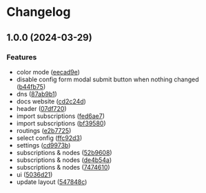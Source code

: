 # Changelog

## 1.0.0 (2024-03-29)


### Features

* color mode ([eecad9e](https://github.com/daeuniverse/dae-web/commit/eecad9ecf16190feddaa71e9a2e4136f517ed154))
* disable config form modal submit button when nothing changed ([b44fb75](https://github.com/daeuniverse/dae-web/commit/b44fb7565c97def59b571b2fec6ad9be1b0c3690))
* dns ([87ab9b1](https://github.com/daeuniverse/dae-web/commit/87ab9b1728f5e60b1c4e36fed0fd3dbe91203304))
* docs website ([cd2c24d](https://github.com/daeuniverse/dae-web/commit/cd2c24d2b7e4004139ead78a855e92fb12ada65b))
* header ([07df720](https://github.com/daeuniverse/dae-web/commit/07df7207a21e0cd451cdc551b804aacf75205f7d))
* import subscriptions ([fed6ae7](https://github.com/daeuniverse/dae-web/commit/fed6ae7e3057a126fd382391847c8bacd0dbd04f))
* import subscriptions ([bf39580](https://github.com/daeuniverse/dae-web/commit/bf395800e9e05eaff31b62ac0c717632dc125247))
* routings ([e2b7725](https://github.com/daeuniverse/dae-web/commit/e2b772589fcd611a5e88c5a2ef28239e1618b40f))
* select config ([ffc92d3](https://github.com/daeuniverse/dae-web/commit/ffc92d386a7b2a04da51882a928b47e8ec558600))
* settings ([cd9973b](https://github.com/daeuniverse/dae-web/commit/cd9973ba394deca33e041b88371da7ce947bea19))
* subscriptions & nodes ([52b9608](https://github.com/daeuniverse/dae-web/commit/52b960883fd52c1bd0d511551106430db903fdd2))
* subscriptions & nodes ([de4b54a](https://github.com/daeuniverse/dae-web/commit/de4b54a253c6c9220ea12cfebc74d2e5bd24f048))
* subscriptions & nodes ([7474610](https://github.com/daeuniverse/dae-web/commit/74746107a3957d9a2c7e9e14e23f5cbeed199dd5))
* ui ([5036d21](https://github.com/daeuniverse/dae-web/commit/5036d21a0a68773d51420e092abbddab836fdbab))
* update layout ([547848c](https://github.com/daeuniverse/dae-web/commit/547848cfbf1072b484b928313d3baae6cf229b3f))
